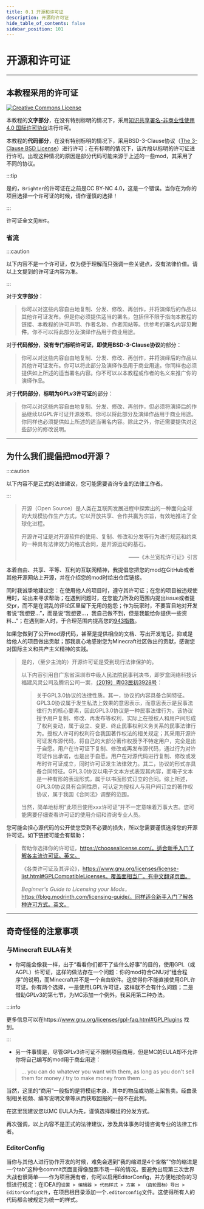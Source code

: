 ```yaml
---
title: 0.1 开源和许可证
description: 开源和许可证
hide_table_of_contents: false
sidebar_position: 101
---
```


# 开源和许可证

---

## 本教程采用的许可证

<a rel="license" href="http://creativecommons.org/licenses/by-nc/4.0/"><img alt="Creative Commons License" src="https://i.creativecommons.org/l/by-nc/4.0/88x31.png" /></a>

本教程的**文字部分**，在没有特别标明的情况下，采用<a rel="license" href="http://creativecommons.org/licenses/by-nc/4.0/">知识共享署名-非商业性使用 4.0 国际许可协议</a>进行许可。

本教程的**代码部分**，在没有特别标明的情况下，采用BSD-3-Clause协议（<a rel="license" href="https://opensource.org/licenses/BSD-3-Clause">The 3-Clause BSD License</a>）进行许可；在有标明的情况下，该片段以标明的许可证进行许可。出现这种情况的原因是部分代码可能来源于上述的一些mod，其采用了不同的协议。

:::tip

是的，`Brighter`的许可证在之前是CC BY-NC 4.0，这是一个错误。当你在为你的项目选择一个许可证的时候，请作谨慎的选择！

:::

许可证全文见`附件`。

### 省流

:::caution

以下内容不是一个许可证，仅为便于理解而只强调一些关键点，没有法律价值。请以上文提到的许可证内容为准。

:::

对于**文字部分**：

> 你可以对这些内容自由地复制、分发、修改、再创作，并将演绎后的作品以其他许可证发布。但是你必须提供适当的署名，包括但不限于指向本教程的链接、本教程的许可声明、作者名称、作者网站等。供参考的署名内容见**附件**。你不可以将此部分及演绎作品用于商业用途。

对于**代码部分**，**没有专门标明许可证**，**即使用BSD-3-Clause协议**的部分：

> 你可以对这些内容自由地复制、分发、修改、再创作，并将演绎后的作品以其他许可证发布。你可以将此部分及演绎作品用于商业用途。你同样也必须提供如上所述的适当署名内容。你不可以以本教程或作者的名义来推广你的演绎作品。

对于**代码部分**，**标明为GPLv3许可证**的部分：

> 你可以对这些内容自由地复制、分发、修改、再创作，但必须将演绎后的作品继续以GPL许可证开源发布。你可以将此部分及演绎作品用于商业用途。你同样也必须提供如上所述的适当署名内容。除此之外，你还需要提供对这些部分的修改说明。

---

## 为什么我们提倡把mod开源？

:::caution

以下内容不是正式的法律建议，您可能需要咨询专业的法律工作者。

:::

>  开源（Open Source）是人类在互联网发展进程中探索出的一种面向全球的大规模协作生产方式，它以开放共享、合作共赢为宗旨，有效地推进了全球化进程。
>
>  开源许可证是对开源软件的使用、复制、修改和分发等行为进行规范和约束的一种具有法律效力的格式合同，是开源运动的基石。
>
>  <div align = "right">——《木兰宽松许可证》引言</div>

本着自由、共享、平等、互利的互联网精神，我提倡您把您的mod在GitHub或者其他开源网站上开源，并在介绍您的mod时给出仓库链接。

同时我诚挚地建议您：在使用他人的项目时，遵守其许可证；在您的项目被违规使用时，站出来寻求帮助；在遇到问题时，在您能力所及的范围内提出issue或者提交pr，而不是在混乱的评论区里留下无用的抱怨；作为玩家时，不要盲目地对开发者说“我想要...”，而是说“我想要...，我自己做不到，但是我能给你提供一些资料...”；在遇到新人时，于合理范围内提高您的[943指数](https://github.com/lksj-dev/lksj-mom/blob/bleeding/memo/meme/943%E6%8C%87%E6%95%B0.md)。

如果您做到了公开mod源代码，甚至是提供相应的文档、写出开发笔记，抑或是给他人的项目做出贡献；那我衷心地感谢您为Minecraft社区做出的贡献，感谢您对国际主义和共产主义精神的实践。

> 是的，（至少主流的）开源许可证是受到现行法律保护的。
>
> 以下内容引用自广东省深圳市中级人民法院民事判决书，即罗盒网络科技诉福建风灵公司及腾讯公司一案，[（2019）粤03民初3928号](https://wenshu.court.gov.cn/website/wenshu/181107ANFZ0BXSK4/index.html?docId=05f553bd178d4354bb48ad5100c1314f)：
>
> > 关于GPL3.0协议的法律性质。其一，协议的内容具备合同特征。GPL3.0协议属于发生私法上效果的意思表示，而意思表示是民事法律行为的核心要素，因此GPL3.0协议是一种民事法律行为。该协议授予用户复制、修改、再发布等权利，实际上在授权人和用户间形成了权利变动，属于设立、变更、终止民事权利义务关系的民事法律行为。授权人许可的权利符合我国著作权法的相关规定；其采用开源许可证发布源代码，将自己的大部分著作权授予不特定用户，完全是出于自愿。用户在许可证下复制、修改或再发布源代码，通过行为对许可证作出承诺，也是出于自愿。用户在对源代码进行复制、修改或发布时许可证成立，同时许可证发生法律效力。其二，协议的形式亦具备合同特征。GPL3.0协议以电子文本方式表现其内容，而电子文本是一种有形的表现形式，属于以书面形式订立的合同。综上所述，GPL3.0协议具有合同性质，可认定为授权人与用户间订立的著作权协议，属于我国《合同法》调整的范围。
>
> 当然，简单地标明“此项目使用xxx许可证”并不一定意味着万事大吉。您可能需要仔细查看许可证的使用介绍和咨询专业人员。

您可能会担心源代码的公开使您受到不必要的损失，所以您需要谨慎选择您的开源许可证。如下链接可能会有帮助：

>帮助你选择你的许可证，https://choosealicense.com/。适合新手入门了解各主流许可证。英文。
>
>《各类许可证及其评论》，https://www.gnu.org/licenses/license-list.html#GPLCompatibleLicenses。覆盖面相当广。有中文翻译页面。
>
>*Beginner's Guide to Licensing your Mods*，https://blog.modrinth.com/licensing-guide/。同样适合新手入门了解各种许可方式。英文。

---

## 奇奇怪怪的注意事项

### 与Minecraft EULA有关

- 你可能会像我一样，出于“看看你们都干了些什么好事”的目的，使用GPL（或AGPL）许可证，这样的做法存在一个问题：你的mod符合GNU对“组合程序”的说明，而Minecraft并不是一个自由软件。这使得你不能直接使用GPL许可证。你有两个选择，一是使用LGPL许可证，这样就不会有什么问题；二是借助GPLv3的第七节，为MC添加一个例外。我采用第二种办法。

:::info

更多信息可以在https://www.gnu.org/licenses/gpl-faq.html#GPLPlugins 找到。

:::

- 另一件事情是，尽管GPLv3许可证不限制项目商用，但是MC的EULA却不允许你将自己编写的mod用于商业用途：

> ... you can do whatever you want with them, as long as you don't sell them for money / try to make money from them ...

当然，这里的“商用”一般指的是将模组本身、其中的物品或功能上架售卖。经由录制相关视频、编写说明文章等从而获取回报的一般不在此列。

在这里我建议您以MC EULA为先，谨慎选择模组的分发方式。

再次强调，以上内容不是正式的法律建议，涉及具体事务时请咨询专业的法律工作者。

### EditorConfig

当你与其他人进行协作开发的时候，难免会遇到“我的缩进是4个空格”“你的缩进是一个tab”这种令commit页面变得像股票市场一样的情况。要避免出现第三次世界大战也很简单——作为项目拥有者，你可以启用EditorConfig，并方便地按你的习惯进行规定：在IDEA的`设置 > 编辑器 > 代码样式 > 方案 > （齿轮图标）导出 > EditorConfig文件`，在项目根目录添加一个`.editorconfig`文件。这使得所有人的代码都会被规定为统一的样式。
